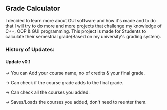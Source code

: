 ## Grade Calculator
I decided to learn more about GUI software and how it's made and to do that I will try to do more and more projects that challenge my knowledge of C++, OOP & GUI programming.
This project is made for Students to calculate their semestrial grade(Based on my university's grading system).

### History of Updates:

#### **Update v0.1**

-> You can Add your course name, no of credits & your final grade.

-> Can check if the course grade adds to the final grade.

-> Can check all the courses you added.

-> Saves/Loads the courses you added, don't need to reenter them.
